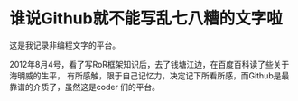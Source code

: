 谁说Github就不能写乱七八糟的文字啦
==================================

这是我记录非编程文字的平台。

2012年8月4号，看了写RoR框架知识后，去了钱塘江边，在百度百科读了些关于海明威的生平，
有所感触，限于自己记忆力，决定记下所看所感，而Github是最靠谱的介质了，虽然这是coder
们的平台。

